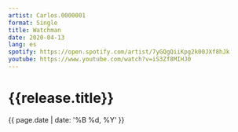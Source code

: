 ```yaml
---
artist: Carlos.0000001
format: Single
title: Watchman
date: 2020-04-13 
lang: es
spotify: https://open.spotify.com/artist/7yGQgQiiKpg2k00JXf8hJk
youtube: https://www.youtube.com/watch?v=iS3Zf8MIHJ0
---
```

<h1>{{release.title}}</h1>
{{ page.date | date: '%B %d, %Y' }}
